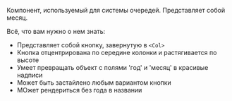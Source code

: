 Компонент, используемый для системы очередей. Представляет собой месяц.

Всё, что вам нужно о нем знать:

- Представляет собой кнопку, завернутую в `<Col>`
- Кнопка отцентрирована по середине колонки и растягивается по высоте
- Умеет превращать объект с полями 'год' и 'месяц' в красивые надписи
- Может быть застайлено любым вариантом кнопки
- МОжет рендериться без года в названии